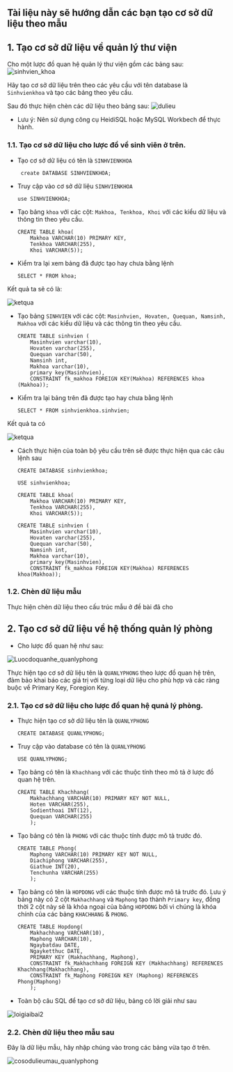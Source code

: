 ## Tài liệu này sẽ hướng dẫn các bạn tạo cơ sở dữ liệu theo mẫu

## 1. Tạo cơ sở dữ liệu về quản lý thư viện
Cho một lược đồ quan hệ quản lý thư viện gồm các bảng sau:
![sinhvien_khoa](https://image.prntscr.com/image/FJSTcspzTzWh3vmiaX8zxQ.png)

Hãy tạo cơ sở dữ liệu trên theo các yêu cầu với tên database là `Sinhvienkhoa` và tạo các bảng theo yêu cầu.

Sau đó thực hiện chèn các dữ liệu theo bảng sau:
![dulieu](https://image.prntscr.com/image/AtPm24GFSlin7lB_H_pQWA.png)

- Lưu ý: Nên sử dụng công cụ HeidiSQL hoặc MySQL Workbech để thực hành.

### 1.1. Tạo cơ sở dữ liệu cho lược đồ về sinh viên ở trên.

- Tạo cơ sở dữ liệu có tên là `SINHVIENKHOA`
   ```
    create DATABASE SINHVIENKHOA;
    ```

- Truy cập vào cơ sở dữ liệu `SINHVIENKHOA`
    ```
    use SINHVIENKHOA;
    ```

- Tạo bảng `khoa` với các cột: `Makhoa, Tenkhoa, Khoi` với các kiểu dữ liệu và thông tin theo yêu cầu.
    ```
    CREATE TABLE khoa(
        Makhoa VARCHAR(10) PRIMARY KEY,
        Tenkhoa VARCHAR(255),
        Khoi VARCHAR(5));
    ```

- Kiểm tra lại xem bảng đã được tạo hay chưa bằng lệnh
    ```
    SELECT * FROM khoa;
    ```

Kết quả ta sẽ có là:

![ketqua](https://image.prntscr.com/image/TGApW4h9RY_bXXpAUch9pw.png)

- Tạo bảng `SINHVIEN` với các cột: `Masinhvien, Hovaten, Quequan, Namsinh, Makhoa` với các kiểu dữ liệu và các thông tin theo yêu cầu.
    ```
    CREATE TABLE sinhvien (
        Masinhvien varchar(10), 
        Hovaten varchar(255), 
        Quequan varchar(50),
        Namsinh int, 
        Makhoa varchar(10), 
        primary key(Masinhvien),
        CONSTRAINT fk_makhoa FOREIGN KEY(Makhoa) REFERENCES khoa	(Makhoa));
    ```

- Kiểm tra lại bảng trên đã được tạo hay chưa bằng lệnh
    ```
    SELECT * FROM sinhvienkhoa.sinhvien;
    ```

Kết quả ta có

![ketqua](https://image.prntscr.com/image/B3nj4K_AR9GBwtnKhCAU7g.png)

- Cách thực hiện của toàn bộ yêu cầu trên sẽ được thực hiện qua các câu lệnh sau
    ```
    CREATE DATABASE sinhvienkhoa;

    USE sinhvienkhoa;

    CREATE TABLE khoa(
        Makhoa VARCHAR(10) PRIMARY KEY,
        Tenkhoa VARCHAR(255),
        Khoi VARCHAR(5));

    CREATE TABLE sinhvien (
        Masinhvien varchar(10), 
        Hovaten varchar(255), 
        Quequan varchar(50),
        Namsinh int, 
        Makhoa varchar(10), 
        primary key(Masinhvien),
        CONSTRAINT fk_makhoa FOREIGN KEY(Makhoa) REFERENCES khoa(Makhoa));
    ```


### 1.2. Chèn dữ liệu mẫu

Thực hiện chèn dữ liệu theo cấu trúc mẫu ở đề bài đã cho



## 2. Tạo cơ sở dữ liệu về hệ thống quản lý phòng

- Cho lược đồ quan hệ như sau:

![Luocdoquanhe_quanlyphong](https://image.prntscr.com/image/jfxwqdLvQLuypl-39Oy6Sw.png)

Thực hiện tạo cơ sở dữ liệu tên là `QUANLYPHONG` theo lược đồ quan hệ trên, đảm bảo khai báo các giá trị với từng loại dữ liệu cho phù hợp và các ràng buộc về Primary Key, Foregion Key.

### 2.1. Tạo cơ sở dữ liệu cho lược đồ quan hệ qunả lý phòng.


- Thực hiện tạo cơ sở dữ liệu tên là `QUANLYPHONG`
    ```
    CREATE DATABASE QUANLYPHONG;
    ```

- Truy cập vào database có tên là `QUANLYPHONG`
    ```
    USE QUANLYPHONG;
    ```

- Tạo bảng có tên là `Khachhang` với các thuộc tính theo mô tả ở lược đồ quan hệ trên.
    ```
    CREATE TABLE Khachhang(
        Makhachhang VARCHAR(10) PRIMARY KEY	NOT NULL,
        Hoten VARCHAR(255),
        Sodienthoai INT(12),
        Quequan VARCHAR(255)
        );
    ```

- Tạo bảng có tên là `PHONG` với các thuộc tính được mô tả trước đó.
    ```
    CREATE TABLE Phong(
        Maphong VARCHAR(10) PRIMARY KEY NOT NULL,
        Diachiphong VARCHAR(255),
        Giathue INT(20),
        Tenchunha VARCHAR(255)
        );
    ```

- Tạo bảng có tên là `HOPDONG` với các thuộc tính được mô tả trước đó. Lưu ý bảng này có 2 cột `Makhachhang` và `Maphong` tạo thành `Primary key`, đồng thời 2 cột này sẽ là khóa ngoại của bảng `HOPDONG` bởi vì chúng là khóa chính của các bảng `KHACHHANG` & `PHONG`.
    ```
    CREATE TABLE Hopdong(
        Makhachhang VARCHAR(10),
        Maphong VARCHAR(10),
        Ngaybatdau DATE,
        Ngayketthuc DATE,
        PRIMARY KEY (Makhachhang, Maphong),
        CONSTRAINT fk_Makhachhang FOREIGN KEY (Makhachhang) REFERENCES Khachhang(Makhachhang),
        CONSTRAINT fk_Maphong FOREIGN KEY (Maphong) REFERENCES Phong(Maphong)
        );
    ```

- Toàn bộ câu SQL để tạo cơ sở dữ liệu, bảng có lời giải như sau
 
![loigiaibai2](https://image.prntscr.com/image/tdvV-blCRdeG3hlbPTcCAw.png)


### 2.2. Chèn dữ liệu theo mẫu sau

Đây là dữ liệu mẫu, hãy nhập chúng vào trong các bảng vừa tạo ở trên.

![cosodulieumau_quanlyphong](https://image.prntscr.com/image/JrLHX8M_RHOTFp4zp0vVnw.png)

